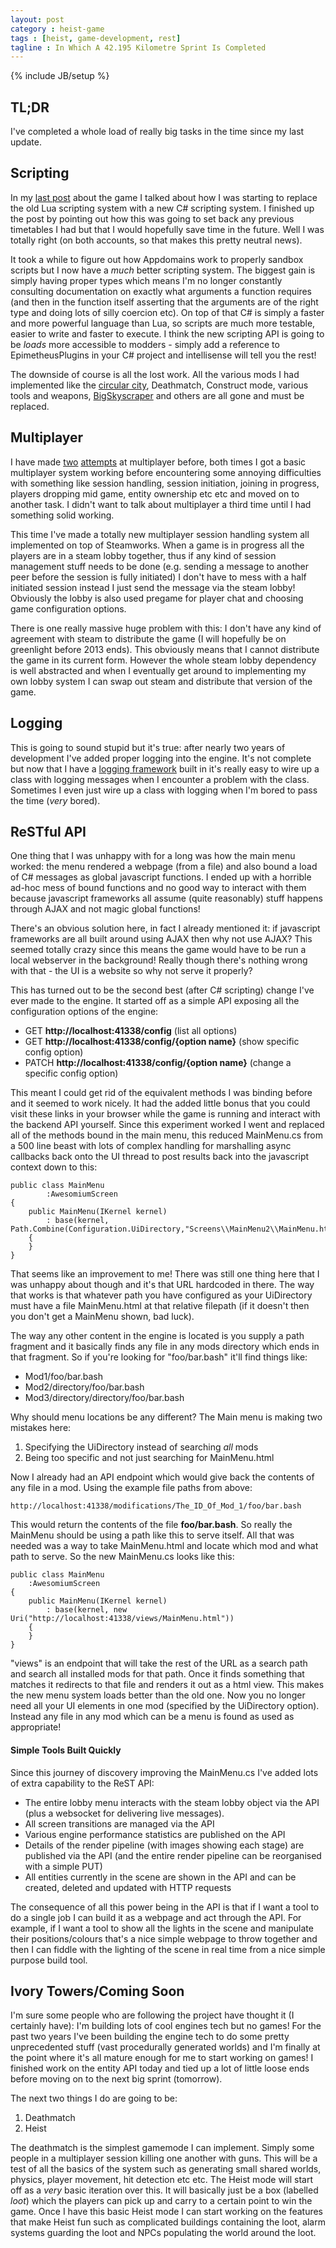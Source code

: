 ```yaml
---
layout: post
category : heist-game
tags : [heist, game-development, rest]
tagline : In Which A 42.195 Kilometre Sprint Is Completed
---
```

{% include JB/setup %}


## TL;DR

I've completed a whole load of really big tasks in the time since my last update.

## Scripting

In my [last post](/heist-game/2013/08/14/Scripting-Is-Dead-Long-Live-Scripting/) about the game I talked about how I was starting to replace the old Lua scripting system with a new C# scripting system. I finished up the post by pointing out how this was going to set back any previous timetables I had but that I would hopefully save time in the future. Well I was totally right (on both accounts, so that makes this pretty neutral news).

It took a while to figure out how Appdomains work to properly sandbox scripts but I now have a _much_ better scripting system. The biggest gain is simply having proper types which means I'm no longer constantly consulting documentation on exactly what arguments a function requires (and then in the function itself asserting that the arguments are of the right type and doing lots of silly coercion etc). On top of that C# is simply a faster and more powerful language than Lua, so scripts are much more testable, easier to write and faster to execute. I think the new scripting API is going to be *loads* more accessible to modders - simply add a reference to EpimetheusPlugins in your C# project and intellisense will tell you the rest!

The downside of course is all the lost work. All the various mods I had implemented like the [circular city](/assets/CircularCity.png), Deathmatch, Construct mode, various tools and weapons, [BigSkyscraper](/assets/BigSkyscraper.png) and others are all gone and must be replaced.

## Multiplayer

I have made [two](/heist-game/2012/06/18/Multiplayer-Release/) [attempts](/heist-game/2012/10/13/OMG-WTF-Multiplayer/) at multiplayer before, both times I got a basic multiplayer system working before encountering some annoying difficulties with something like session handling, session initiation, joining in progress, players dropping mid game, entity ownership etc etc and moved on to another task. I didn't want to talk about multiplayer a third time until I had something solid working.

This time I've made a totally new multiplayer session handling system all implemented on top of Steamworks. When a game is in progress all the players are in a steam lobby together, thus if any kind of session management stuff needs to be done (e.g. sending a message to another peer before the session is fully initiated) I don't have to mess with a half initiated session instead I just send the message via the steam lobby! Obviously the lobby is also used pregame for player chat and choosing game configuration options.

There is one really massive huge problem with this: I don't have any kind of agreement with steam to distribute the game (I will hopefully be on greenlight before 2013 ends). This obviously means that I cannot distribute the game in its current form. However the whole steam lobby dependency is well abstracted and when I eventually get around to implementing my own lobby system I can swap out steam and distribute that version of the game.

## Logging

This is going to sound stupid but it's true: after nearly two years of development I've added proper logging into the engine. It's not complete but now that I have a [logging framework](http://nlog-project.org/) built in it's really easy to wire up a class with logging messages when I encounter a problem with the class. Sometimes I even just wire up a class with logging when I'm bored to pass the time (_very_ bored).

## ReSTful API

One thing that I was unhappy with for a long was how the main menu worked: the menu rendered a webpage (from a file) and also bound a load of C# messages as global javascript functions. I ended up with a horrible ad-hoc mess of bound functions and no good way to interact with them because javascript frameworks all assume (quite reasonably) stuff happens through AJAX and not magic global functions!

There's an obvious solution here, in fact I already mentioned it: if javascript frameworks are all built around using AJAX then why not use AJAX? This seemed totally crazy since this means the game would have to be run a local webserver in the background! Really though there's nothing wrong with that - the UI is a website so why not serve it properly?

This has turned out to be the second best (after C# scripting) change I've ever made to the engine. It started off as a simple API exposing all the configuration options of the engine:

 * GET **http://localhost:41338/config** (list all options)
 * GET **http://localhost:41338/config/{option name}** (show specific config option)
 * PATCH **http://localhost:41338/config/{option name}** (change a specific config option)
 
 This meant I could get rid of the equivalent methods I was binding before and it seemed to work nicely. It had the added little bonus that you could visit these links in your browser while the game is running and interact with the backend API yourself. Since this experiment worked I went and replaced all of the methods bound in the main menu, this reduced MainMenu.cs from a 500 line beast with lots of complex handling for marshalling async callbacks back onto the UI thread to post results back into the javascript context down to this:
 
    public class MainMenu
            :AwesomiumScreen
    {
        public MainMenu(IKernel kernel)
            : base(kernel, Path.Combine(Configuration.UiDirectory,"Screens\\MainMenu2\\MainMenu.html"))
        {
        }
    }
    
That seems like an improvement to me! There was still one thing here that I was unhappy about though and it's that URL hardcoded in there. The way that works is that whatever path you have configured as your UiDirectory must have a file MainMenu.html at that relative filepath (if it doesn't then you don't get a MainMenu shown, bad luck).

The way any other content in the engine is located is you supply a path fragment and it basically finds any file in any mods directory which ends in that fragment. So if you're looking for "foo/bar.bash" it'll find things like:

* Mod1/foo/bar.bash
* Mod2/directory/foo/bar.bash
* Mod3/directory/directory/foo/bar.bash

Why should menu locations be any different? The Main menu is making two mistakes here:

1. Specifying the UiDirectory instead of searching *all* mods
2. Being too specific and not just searching for MainMenu.html

Now I already had an API endpoint which would give back the contents of any file in a mod. Using the example file paths from above:

    http://localhost:41338/modifications/The_ID_Of_Mod_1/foo/bar.bash
    
This would return the contents of the file **foo/bar.bash**. So really the MainMenu should be using a path like this to serve itself. All that was needed was a way to take MainMenu.html and locate which mod and what path to serve. So the new MainMenu.cs looks like this:

    public class MainMenu
        :AwesomiumScreen
    {
        public MainMenu(IKernel kernel)
            : base(kernel, new Uri("http://localhost:41338/views/MainMenu.html"))
        {
        }
    }
    
"views" is an endpoint that will take the rest of the URL as a search path and search all installed mods for that path. Once it finds something that matches it redirects to that file and renders it out as a html view. This makes the new menu system loads better than the old one. Now you no longer need all your UI elements in one mod (specified by the UiDirectory option). Instead any file in any mod which can be a menu is found as used as appropriate!

#### Simple Tools Built Quickly

Since this journey of discovery improving the MainMenu.cs I've added lots of extra capability to the ReST API:

* The entire lobby menu interacts with the steam lobby object via the API (plus a websocket for delivering live messages). 
* All screen transitions are managed via the API
* Various engine performance statistics are published on the API
* Details of the render pipeline (with images showing each stage) are published via the API (and the entire render pipeline can be reorganised with a simple PUT)
* All entities currently in the scene are shown in the API and can be created, deleted and updated with HTTP requests

The consequence of all this power being in the API is that if I want a tool to do a single job I can build it as a webpage and act through the API. For example, if I want a tool to show all the lights in the scene and manipulate their positions/colours that's a nice simple webpage to throw together and then I can fiddle with the lighting of the scene in real time from a nice simple purpose build tool.

## Ivory Towers/Coming Soon

I'm sure some people who are following the project have thought it (I certainly have): I'm building lots of cool engines tech but no games! For the past two years I've been building the engine tech to do some pretty unprecedented stuff (vast procedurally generated worlds) and I'm finally at the point where it's all mature enough for me to start working on games! I finished work on the entity API today and tied up a lot of little loose ends before moving on to the next big sprint (tomorrow).

The next two things I do are going to be:

1. Deathmatch
2. Heist

The deathmatch is the simplest gamemode I can implement. Simply some people in a multiplayer session killing one another with guns. This will be a test of all the basics of the system such as generating small shared worlds, physics, player movement, hit detection etc etc. The Heist mode will start off as a _very_ basic iteration over this. It will basically just be a box (labelled _loot_) which the players can pick up and carry to a certain point to win the game. Once I have this basic Heist mode I can start working on the features that make Heist fun such as complicated buildings containing the loot, alarm systems guarding the loot and NPCs populating the world around the loot.
